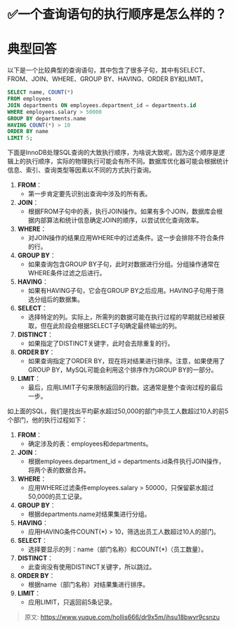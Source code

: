 # ✅一个查询语句的执行顺序是怎么样的？


# 典型回答

以下是一个比较典型的查询语句，其中包含了很多子句，其中有SELECT、FROM、JOIN、WHERE、GROUP BY、HAVING、ORDER BY和LIMIT。
```sql
SELECT name, COUNT(*)
FROM employees
JOIN departments ON employees.department_id = departments.id
WHERE employees.salary > 50000
GROUP BY departments.name
HAVING COUNT(*) > 10
ORDER BY name
LIMIT 5;
```

下面是InnoDB处理SQL查询的大致执行顺序，为啥说大致呢，因为这个顺序是逻辑上的执行顺序，实际的物理执行可能会有所不同。数据库优化器可能会根据统计信息、索引、查询类型等因素以不同的方式执行查询。

1. **FROM**：
   - 第一步肯定要先识别出查询中涉及的所有表。
2. **JOIN**：
   - 根据FROM子句中的表，执行JOIN操作。如果有多个JOIN，数据库会根据内部算法和统计信息确定JOIN的顺序，以尝试优化查询效率。
3. **WHERE**：
   - 对JOIN操作的结果应用WHERE中的过滤条件。这一步会排除不符合条件的行。
4. **GROUP BY**：
   - 如果查询包含GROUP BY子句，此时对数据进行分组。分组操作通常在WHERE条件过滤之后进行。
5. **HAVING**：
   - 如果有HAVING子句，它会在GROUP BY之后应用。HAVING子句用于筛选分组后的数据集。
6. **SELECT**：
   - 选择特定的列。实际上，所需列的数据可能在执行过程的早期就已经被获取，但在此阶段会根据SELECT子句确定最终输出的列。
7. **DISTINCT**：
   - 如果指定了DISTINCT关键字，此时会去除重复的行。
8. **ORDER BY**：
   - 如果查询指定了ORDER BY，现在将对结果进行排序。注意，如果使用了GROUP BY，MySQL可能会利用这个排序作为GROUP BY的一部分。
9. **LIMIT**：
   - 最后，应用LIMIT子句来限制返回的行数。这通常是整个查询过程的最后一步。

如上面的SQL，我们是找出平均薪水超过50,000的部门中员工人数超过10人的前5个部门，他的执行过程如下：

1. **FROM**：
   - 确定涉及的表：employees和departments。
2. **JOIN**：
   - 根据employees.department_id = departments.id条件执行JOIN操作，将两个表的数据合并。
3. **WHERE**：
   - 应用WHERE过滤条件employees.salary > 50000，只保留薪水超过50,000的员工记录。
4. **GROUP BY**：
   - 根据departments.name对结果集进行分组。
5. **HAVING**：
   - 应用HAVING条件COUNT(*) > 10，筛选出员工人数超过10人的部门。
6. **SELECT**：
   - 选择要显示的列：name（部门名称）和COUNT(*)（员工数量）。
7. **DISTINCT**：
   - 此查询没有使用DISTINCT关键字，所以跳过。
8. **ORDER BY**：
   - 根据name（部门名称）对结果集进行排序。
9. **LIMIT**：
   - 应用LIMIT，只返回前5条记录。




> 原文: <https://www.yuque.com/hollis666/dr9x5m/ihsu18bwvr9csnzu>